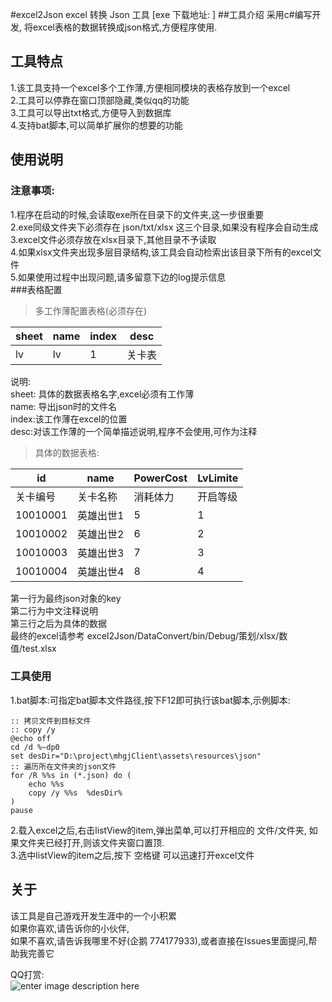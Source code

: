 #excel2Json
excel 转换 Json 工具 
[exe 下载地址: ]
##工具介绍
采用c#编写开发, 将excel表格的数据转换成json格式,方便程序使用.		

## 工具特点
1.该工具支持一个excel多个工作薄,方便相同模块的表格存放到一个excel		
2.工具可以停靠在窗口顶部隐藏,类似qq的功能		
3.工具可以导出txt格式,方便导入到数据库		
4.支持bat脚本,可以简单扩展你的想要的功能		

## 使用说明
### 注意事项:
1.程序在启动的时候,会读取exe所在目录下的文件夹,这一步很重要		
2.exe同级文件夹下必须存在 json/txt/xlsx 这三个目录,如果没有程序会自动生成		
3.excel文件必须存放在xlsx目录下,其他目录不予读取			
4.如果xlsx文件夹出现多层目录结构,该工具会自动检索出该目录下所有的excel文件		
5.如果使用过程中出现问题,请多留意下边的log提示信息			
###表格配置
>多工作薄配置表格(必须存在)

|sheet|	name	|index	|desc|
|-------| --------| ------- | ------ |
|lv	|lv	|1|关卡表|

说明: 			
sheet: 具体的数据表格名字,excel必须有工作薄			
name: 导出json时的文件名			
index:该工作薄在excel的位置			
desc:对该工作薄的一个简单描述说明,程序不会使用,可作为注释			

> 具体的数据表格:

|id|name|PowerCost|LvLimite|
|-------| --------| ------- | ------ |
|关卡编号|关卡名称|消耗体力|开启等级|
|10010001|英雄出世1|    5|	1|
|10010002|英雄出世2|    6|	2|
|10010003|英雄出世3|    7|	3|
|10010004|英雄出世4|    8|	4|
第一行为最终json对象的key			
第二行为中文注释说明			
第三行之后为具体的数据		
最终的excel请参考 excel2Json/DataConvert/bin/Debug/策划/xlsx/数值/test.xlsx			
### 工具使用
1.bat脚本:可指定bat脚本文件路径,按下F12即可执行该bat脚本,示例脚本:		

    :: 拷贝文件到目标文件
    :: copy /y 
	@echo off
	cd /d %~dp0
	set desDir="D:\project\mhgjClient\assets\resources\json"
	:: 遍历所在文件夹的json文件
	for /R %%s in (*.json) do ( 
		echo %%s 
		copy /y %%s  %desDir%	
	) 
	pause

2.载入excel之后,右击listView的item,弹出菜单,可以打开相应的 文件/文件夹, 如果文件夹已经打开,则该文件夹窗口置顶.		
3.选中listView的item之后,按下 空格键 可以迅速打开excel文件		
## 关于
该工具是自己游戏开发生涯中的一个小积累			
如果你喜欢,请告诉你的小伙伴,		
如果不喜欢,请告诉我哪里不好(企鹅 774177933),或者直接在Issues里面提问,帮助我完善它		

QQ打赏:				
![enter image description here](http://7xq9nm.com1.z0.glb.clouddn.com/qqPay.png)













